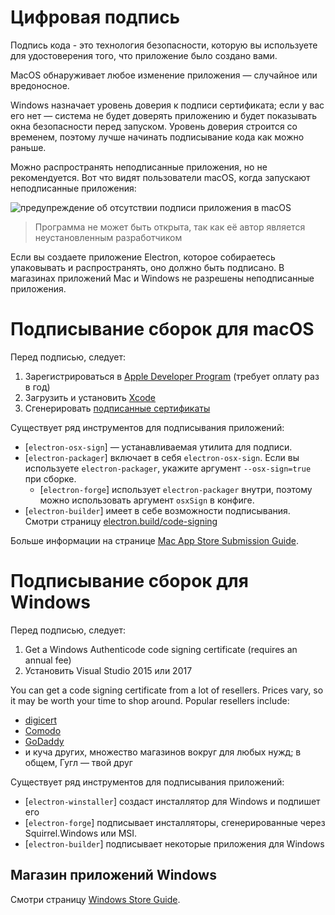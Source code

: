 # Цифровая подпись

Подпись кода - это технология безопасности, которую вы используете для удостоверения того, что приложение было создано вами.

MacOS обнаруживает любое изменение приложения — случайное или вредоносное.

Windows назначает уровень доверия к подписи сертификата; если у вас его нет — система не будет доверять приложению и будет показывать окна безопасности перед запуском. Уровень доверия строится со временем, поэтому лучше начинать подписывание кода как можно раньше.

Можно распространять неподписанные приложения, но не рекомендуется. Вот что видят пользователи macOS, когда запускают неподписанные приложения:

![предупреждение об отсутствии подписи приложения в macOS](https://user-images.githubusercontent.com/2289/39488937-bdc854ba-4d38-11e8-88f8-7b3c125baefc.png)

> Программа не может быть открыта, так как её автор является неустановленным разработчиком

Если вы создаете приложение Electron, которое собираетесь упаковывать и распространять, оно должно быть подписано. В магазинах приложений Mac и Windows не разрешены неподписанные приложения.

# Подписывание сборок для macOS

Перед подписью, следует:

1. Зарегистрироваться в [Apple Developer Program](https://developer.apple.com/programs/) (требует оплату раз в год)
2. Загрузить и установить [Xcode](https://developer.apple.com/xcode)
3. Сгенерировать [подписанные сертификаты](https://github.com/electron-userland/electron-osx-sign/wiki/1.-Getting-Started#certificates)

Существует ряд инструментов для подписывания приложений:

- [`electron-osx-sign`] — устанавливаемая утилита для подписи.
- [`electron-packager`] включает в себя `electron-osx-sign`. Если вы используете `electron-packager`, укажите аргумент `--osx-sign=true` при сборке. 
    - [`electron-forge`] использует `electron-packager` внутри, поэтому можно использовать аргумент `osxSign` в конфиге.
- [`electron-builder`] имеет в себе возможности подписывания. Смотри страницу [electron.build/code-signing](https://www.electron.build/code-signing)

Больше информации на странице [Mac App Store Submission Guide](mac-app-store-submission-guide.md).

# Подписывание сборок для Windows

Перед подписью, следует:

1. Get a Windows Authenticode code signing certificate (requires an annual fee)
2. Установить Visual Studio 2015 или 2017

You can get a code signing certificate from a lot of resellers. Prices vary, so it may be worth your time to shop around. Popular resellers include:

- [digicert](https://www.digicert.com/code-signing/microsoft-authenticode.htm)
- [Comodo](https://www.comodo.com/landing/ssl-certificate/authenticode-signature/)
- [GoDaddy](https://au.godaddy.com/web-security/code-signing-certificate)
- и куча других, множество магазинов вокруг для любых нужд; в общем, Гугл — твой друг

Существует ряд инструментов для подписывания приложений:

- [`electron-winstaller`] создаст инсталлятор для Windows и подпишет его
- [`electron-forge`] подписывает инсталляторы, сгенерированные через Squirrel.Windows или MSI.
- [`electron-builder`] подписывает некоторые приложения для Windows

## Магазин приложений Windows

Смотри страницу [Windows Store Guide](windows-store-guide.md).